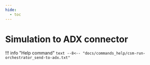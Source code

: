 ```yaml
---
hide:
  - toc
---
```

# Simulation to ADX connector

!!! info "Help command"
    ```text
    --8<-- "docs/commands_help/csm-run-orchestrator_send-to-adx.txt"
    ```